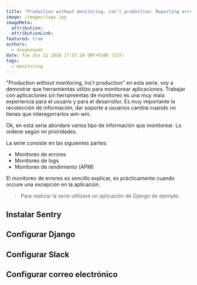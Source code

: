 ```yaml
---
title: "Production without monitoring, isn't production: Reporting errors"
image: /images/tags.jpg
imageMeta:
  attribution:
  attributionLink:
featured: true
authors:
  - diegoauyon
date: Tue Jun 12 2018 17:57:10 GMT+0100 (IST)
tags:
  - monitoring
---
```


"Production without monitoring, ins't production" en esta serie, voy a demostrar que herramientas utilizo para monitorear aplicaciones.
Trabajar con aplicaciones sin herramientas de monitoreo es una muy mala experiencia para el usuario y para el desarrollor.
Es muy importante la recolección de información, dar soporte a usuarios cambia cuando no tienes que interegorrarlos *win-win*.

Ok, en está seria abordare varios tipo de información que monitorear. Lo ordene según mi prioridades.

La serie consiste en las siguientes partes:
+ Monitoreo de errores
+ Monitoreo de logs
+ Monitoreo de rendimiento (APM) 

El monitoreo de errores es sencillo explicar, es prácticamente cuando occure una excepción en la aplicación.

> Para realizar la serie utilizare un aplicación de Django de ejemplo.

## Instalar Sentry
## Configurar Django
## Configurar Slack
## Configurar correo electrónico
